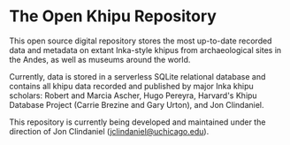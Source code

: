 # The Open Khipu Repository

This open source digital repository stores the most up-to-date recorded data and metadata on extant Inka-style khipus from archaeological sites in the Andes, as well as museums around the world.

Currently, data is stored in a serverless SQLite relational database and contains all khipu data recorded and published by major Inka khipu scholars: Robert and Marcia Ascher, Hugo Pereyra, Harvard's Khipu Database Project (Carrie Brezine and Gary Urton), and Jon Clindaniel.

This repository is currently being developed and maintained under the direction of Jon Clindaniel (jclindaniel@uchicago.edu).
